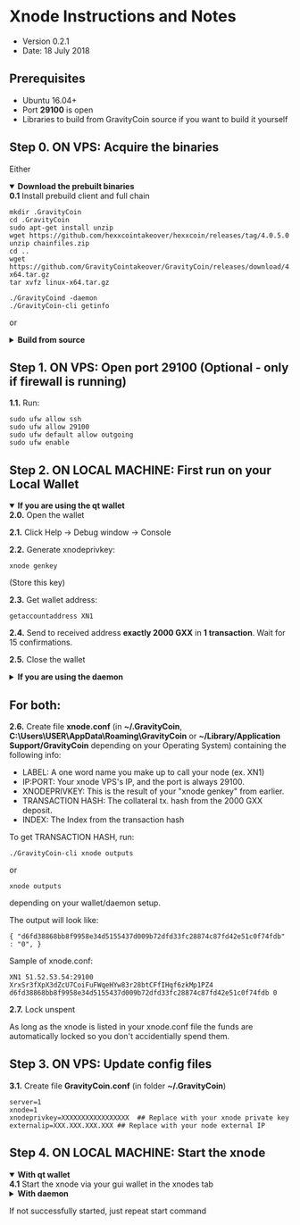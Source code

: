 Xnode Instructions and Notes
=============================
 - Version 0.2.1
 - Date: 18 July 2018

Prerequisites
-------------
 - Ubuntu 16.04+
 - Port **29100** is open
 - Libraries to build from GravityCoin source if you want to build it yourself

Step 0. ON VPS: Acquire the binaries
----------------------

Either

<details open>
<summary><strong>Download the prebuilt binaries</strong></summary>
<strong>0.1</strong> Install prebuild client and full chain

	mkdir .GravityCoin
	cd .GravityCoin
	sudo apt-get install unzip
	wget https://github.com/hexxcointakeover/hexxcoin/releases/tag/4.0.5.0
	unzip chainfiles.zip
	cd ..
	wget https://github.com/GravityCointakeover/GravityCoin/releases/download/4.0.5.0/linux-x64.tar.gz
	tar xvfz linux-x64.tar.gz
	
	./GravityCoind -daemon
	./GravityCoin-cli getinfo
</details>

or

<details>
<summary><strong>Build from source</strong></summary>
<strong>0.1.</strong>  Check out from source:

    git clone https://github.com/GravityCointakeover/GravityCoin

<strong>0.2.</strong>  See [README.md](README.md) for instructions on building.
</details>
	

Step 1. ON VPS: Open port 29100 (Optional - only if firewall is running)
----------------------
**1.1.**  Run:

    sudo ufw allow ssh 
    sudo ufw allow 29100
    sudo ufw default allow outgoing
    sudo ufw enable

Step 2. ON LOCAL MACHINE: First run on your Local Wallet
----------------------

<details open>
<summary><strong>If you are using the qt wallet</strong></summary>
<strong>2.0.</strong>  Open the wallet

<strong>2.1.</strong>  Click Help -> Debug window -> Console

<strong>2.2.</strong>  Generate xnodeprivkey:

    xnode genkey

(Store this key)

<strong>2.3.</strong>  Get wallet address:

    getaccountaddress XN1

<strong>2.4.</strong>  Send to received address <strong>exactly 2000 GXX</strong> in <strong>1 transaction</strong>. Wait for 15 confirmations.

<strong>2.5.</strong>  Close the wallet
</details>

<details>
<summary><strong>If you are using the daemon</strong></summary>
<strong>2.0.</strong>  Go to the checked out folder or where you extracted the binaries

    cd GravityCoin/src

<strong>2.1.</strong>  Start daemon:

    ./GravityCoind -daemon -server

<strong>2.2.</strong>  Generate xnodeprivkey:

    ./GravityCoin-cli xnode genkey

(Store this key)

<strong>2.3.</strong>  Get wallet address:

    ./GravityCoin-cli getaccountaddress XN1

<strong>2.4.</strong>  Send to received address <strong>exactly 2000 GXX</strong> in <strong>1 transaction</strong>. Wait for 15 confirmations.

<strong>2.5.</strong>  Stop daemon:

    ./GravityCoin-cli stop
</details>


## For both:

**2.6.**  Create file **xnode.conf** (in **~/.GravityCoin**, **C:\Users\USER\AppData\Roaming\GravityCoin** or **~/Library/Application Support/GravityCoin** depending on your Operating System) containing the following info:
 - LABEL: A one word name you make up to call your node (ex. XN1)
 - IP:PORT: Your xnode VPS's IP, and the port is always 29100.
 - XNODEPRIVKEY: This is the result of your "xnode genkey" from earlier.
 - TRANSACTION HASH: The collateral tx. hash from the 2000 GXX deposit.
 - INDEX: The Index from the transaction hash

To get TRANSACTION HASH, run:

```
./GravityCoin-cli xnode outputs
```
or
```
xnode outputs
```

depending on your wallet/daemon setup.

The output will look like:

    { "d6fd38868bb8f9958e34d5155437d009b72dfd33fc28874c87fd42e51c0f74fdb" : "0", }

Sample of xnode.conf:

    XN1 51.52.53.54:29100 XrxSr3fXpX3dZcU7CoiFuFWqeHYw83r28btCFfIHqf6zkMp1PZ4 d6fd38868bb8f9958e34d5155437d009b72dfd33fc28874c87fd42e51c0f74fdb 0

**2.7.** Lock unspent

As long as the xnode is listed in your xnode.conf file the funds are automatically locked so you don't accidentially spend them.

Step 3. ON VPS: Update config files
----------------------
**3.1.**  Create file **GravityCoin.conf** (in folder **~/.GravityCoin**)

    server=1
    xnode=1
    xnodeprivkey=XXXXXXXXXXXXXXXXX  ## Replace with your xnode private key
    externalip=XXX.XXX.XXX.XXX ## Replace with your node external IP


Step 4. ON LOCAL MACHINE: Start the xnode
----------------------

<details open>
<summary><strong>With qt wallet</strong></summary>
<strong>4.1</strong> Start the xnode via your gui wallet in the xnodes tab
</details>

<details>
<summary><strong>With daemon</strong></summary>
<strong>4.1</strong> Start xnode:

    ./GravityCoin-cli xnode start-alias <LABEL>

For example:

    ./GravityCoin-cli xnode start-alias XN1

<strong>4.2</strong>  To check node status:

    ./GravityCoin-cli xnode debug

</details>


If not successfully started, just repeat start command
